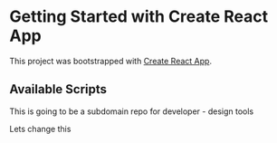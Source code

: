 # Getting Started with Create React App

This project was bootstrapped with [Create React App](https://github.com/facebook/create-react-app).

## Available Scripts

This is going to be a subdomain repo for developer - design tools

Lets change this
